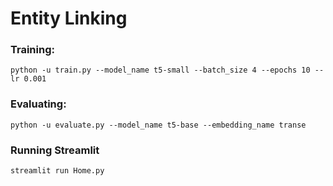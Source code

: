 # Entity Linking

### Training:

```
python -u train.py --model_name t5-small --batch_size 4 --epochs 10 --lr 0.001
```
### Evaluating:

```
python -u evaluate.py --model_name t5-base --embedding_name transe
```
### Running Streamlit

```
streamlit run Home.py
```
